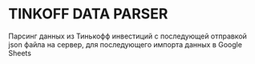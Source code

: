 # TINKOFF DATA PARSER

Парсинг данных из Тинькофф инвестиций с последующей отправкой json файла на сервер, для последующего импорта данных в Google Sheets